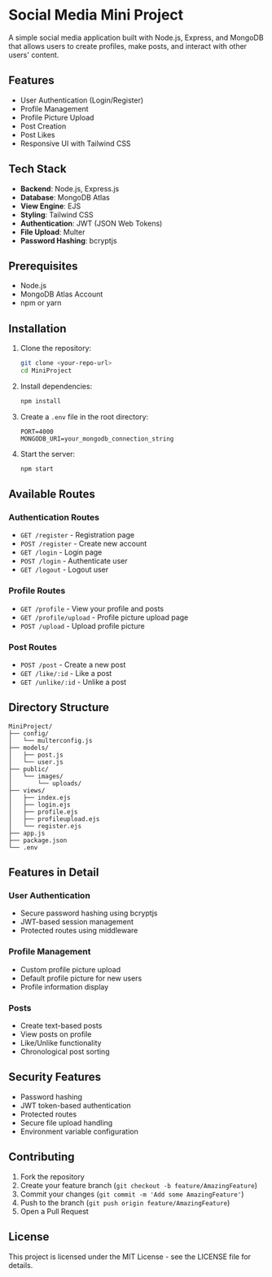 # Social Media Mini Project

A simple social media application built with Node.js, Express, and MongoDB that allows users to create profiles, make posts, and interact with other users' content.

## Features

- User Authentication (Login/Register)
- Profile Management
- Profile Picture Upload
- Post Creation
- Post Likes
- Responsive UI with Tailwind CSS

## Tech Stack

- **Backend**: Node.js, Express.js
- **Database**: MongoDB Atlas
- **View Engine**: EJS
- **Styling**: Tailwind CSS
- **Authentication**: JWT (JSON Web Tokens)
- **File Upload**: Multer
- **Password Hashing**: bcryptjs

## Prerequisites

- Node.js
- MongoDB Atlas Account
- npm or yarn

## Installation

1. Clone the repository:
   ```bash
   git clone <your-repo-url>
   cd MiniProject
   ```

2. Install dependencies:
   ```bash
   npm install
   ```

3. Create a `.env` file in the root directory:
   ```
   PORT=4000
   MONGODB_URI=your_mongodb_connection_string
   ```

4. Start the server:
   ```bash
   npm start
   ```

## Available Routes

### Authentication Routes
- `GET /register` - Registration page
- `POST /register` - Create new account
- `GET /login` - Login page
- `POST /login` - Authenticate user
- `GET /logout` - Logout user

### Profile Routes
- `GET /profile` - View your profile and posts
- `GET /profile/upload` - Profile picture upload page
- `POST /upload` - Upload profile picture

### Post Routes
- `POST /post` - Create a new post
- `GET /like/:id` - Like a post
- `GET /unlike/:id` - Unlike a post

## Directory Structure

```
MiniProject/
├── config/
│   └── multerconfig.js
├── models/
│   ├── post.js
│   └── user.js
├── public/
│   └── images/
│       └── uploads/
├── views/
│   ├── index.ejs
│   ├── login.ejs
│   ├── profile.ejs
│   ├── profileupload.ejs
│   └── register.ejs
├── app.js
├── package.json
└── .env
```

## Features in Detail

### User Authentication
- Secure password hashing using bcryptjs
- JWT-based session management
- Protected routes using middleware

### Profile Management
- Custom profile picture upload
- Default profile picture for new users
- Profile information display

### Posts
- Create text-based posts
- View posts on profile
- Like/Unlike functionality
- Chronological post sorting

## Security Features

- Password hashing
- JWT token-based authentication
- Protected routes
- Secure file upload handling
- Environment variable configuration

## Contributing

1. Fork the repository
2. Create your feature branch (`git checkout -b feature/AmazingFeature`)
3. Commit your changes (`git commit -m 'Add some AmazingFeature'`)
4. Push to the branch (`git push origin feature/AmazingFeature`)
5. Open a Pull Request

## License

This project is licensed under the MIT License - see the LICENSE file for details.
